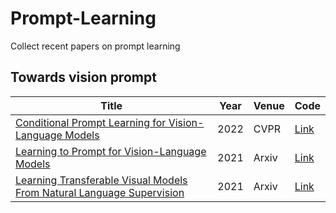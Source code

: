 # Prompt-Learning
Collect recent papers on prompt learning

## Towards vision prompt
|  Title   | Year  | Venue | Code |
|  ----  | ----  | ---- | ---- |
| [Conditional Prompt Learning for Vision-Language Models](https://arxiv.org/abs/2203.05557) | 2022 | CVPR | [Link](https://github.com/KaiyangZhou/CoOp)|
| [Learning to Prompt for Vision-Language Models](https://arxiv.org/abs/2109.01134) | 2021 | Arxiv | [Link](https://github.com/KaiyangZhou/CoOp)|
| [Learning Transferable Visual Models From Natural Language Supervision](https://arxiv.org/pdf/2103.00020.pdf) | 2021 | Arxiv | [Link](https://github.com/OpenAI/CLIP)|

